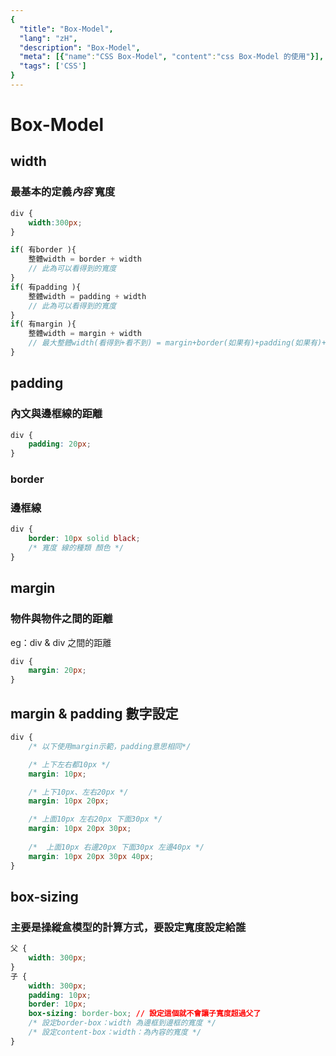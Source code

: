 ```yaml
---
{
  "title": "Box-Model",
  "lang": "zH",
  "description": "Box-Model",
  "meta": [{"name":"CSS Box-Model", "content":"css Box-Model 的使用"}],
  "tags": ['CSS']
}
---
```

# Box-Model

## width
### 最基本的定義*內容* 寬度
```css
div {
    width:300px;
}
```
```javascript
if( 有border ){
    整體width = border + width
    // 此為可以看得到的寬度
} 
if( 有padding ){
    整體width = padding + width
    // 此為可以看得到的寬度
} 
if( 有margin ){
    整體width = margin + width
    // 最大整體width(看得到+看不到) = margin+border(如果有)+padding(如果有)+width
}
```
## padding
### 內文與邊框線的距離
```css
div {
    padding: 20px;
}
```

### border 
### 邊框線
```css
div {
    border: 10px solid black;
    /* 寬度 線的種類 顏色 */
}
```
## margin
### 物件與物件之間的距離
eg：div & div 之間的距離
```css
div {
    margin: 20px;
}
```

## margin & padding 數字設定
```css
div {
    /* 以下使用margin示範，padding意思相同*/

    /* 上下左右都10px */
    margin: 10px;

    /* 上下10px、左右20px */
    margin: 10px 20px;

    /* 上面10px 左右20px 下面30px */
    margin: 10px 20px 30px;
    
    /*  上面10px 右邊20px 下面30px 左邊40px */
    margin: 10px 20px 30px 40px;
}
```

## box-sizing
### 主要是操縱盒模型的計算方式，要設定寬度設定給誰
```css
父 {
    width: 300px;
}
子 {
    width: 300px;
    padding: 10px;
    border: 10px;
    box-sizing: border-box; // 設定這個就不會讓子寬度超過父了
    /* 設定border-box：width 為邊框到邊框的寬度 */
    /* 設定content-box：width：為內容的寬度 */
}
```

